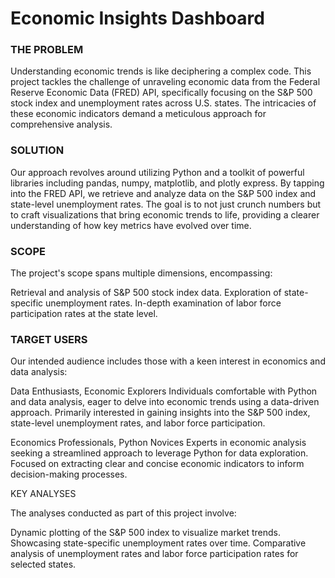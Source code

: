 # Economic Insights Dashboard

### THE PROBLEM

Understanding economic trends is like deciphering a complex code. This project tackles the challenge of unraveling economic data from the Federal Reserve Economic Data (FRED) API, specifically focusing on the S&P 500 stock index and unemployment rates across U.S. states. The intricacies of these economic indicators demand a meticulous approach for comprehensive analysis.

### SOLUTION

Our approach revolves around utilizing Python and a toolkit of powerful libraries including pandas, numpy, matplotlib, and plotly express. By tapping into the FRED API, we retrieve and analyze data on the S&P 500 index and state-level unemployment rates. The goal is to not just crunch numbers but to craft visualizations that bring economic trends to life, providing a clearer understanding of how key metrics have evolved over time.

### SCOPE

The project's scope spans multiple dimensions, encompassing:

  Retrieval and analysis of S&P 500 stock index data.
  Exploration of state-specific unemployment rates.
  In-depth examination of labor force participation rates at the state level.

### TARGET USERS

Our intended audience includes those with a keen interest in economics and data analysis:

  Data Enthusiasts, Economic Explorers
  Individuals comfortable with Python and data analysis, eager to delve into economic trends using a data-driven approach. Primarily interested in gaining insights into the S&P 500 index, state-level unemployment rates, and labor force participation.

  Economics Professionals, Python Novices
  Experts in economic analysis seeking a streamlined approach to leverage Python for data exploration. Focused on extracting clear and concise economic indicators to inform decision-making processes.

KEY ANALYSES

The analyses conducted as part of this project involve:

  Dynamic plotting of the S&P 500 index to visualize market trends.
  Showcasing state-specific unemployment rates over time.
    Comparative analysis of unemployment rates and labor force participation rates for selected states.
